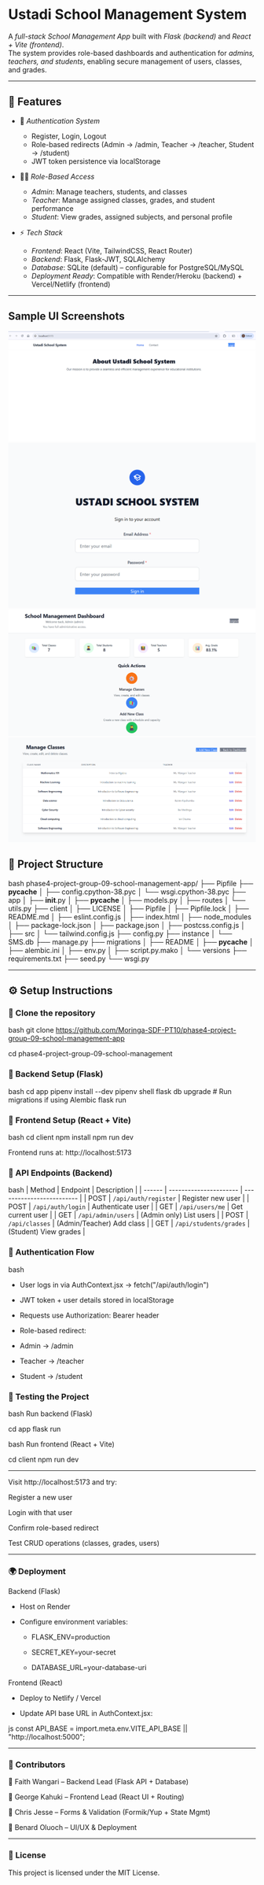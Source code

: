 # Ustadi School Management System

A *full-stack School Management App* built with *Flask (backend)* and *React + Vite (frontend)*.  
The system provides role-based dashboards and authentication for *admins, teachers, and students*, enabling secure management of users, classes, and grades.

---

## 🚀 Features

- 🔐 *Authentication System*  
  - Register, Login, Logout  
  - Role-based redirects (Admin → /admin, Teacher → /teacher, Student → /student)  
  - JWT token persistence via localStorage

- 👩‍🏫 *Role-Based Access*  
  - *Admin*: Manage teachers, students, and classes  
  - *Teacher*: Manage assigned classes, grades, and student performance  
  - *Student*: View grades, assigned subjects, and personal profile  

- ⚡ *Tech Stack*
  - *Frontend*: React (Vite, TailwindCSS, React Router)  
  - *Backend*: Flask, Flask-JWT, SQLAlchemy  
  - *Database*: SQLite (default) – configurable for PostgreSQL/MySQL  
  - *Deployment Ready*: Compatible with Render/Heroku (backend) + Vercel/Netlify (frontend)

---

## Sample UI Screenshots
![alt text](image.png)
![alt text](image-1.png)
![alt text](image-2.png)
![alt text](image-3.png)

## 📂 Project Structure

bash
phase4-project-group-09-school-management-app/
├── Pipfile
├── __pycache__
│   ├── config.cpython-38.pyc
│   └── wsgi.cpython-38.pyc
├── app
│   ├── __init__.py
│   ├── __pycache__
│   ├── models.py
│   ├── routes
│   └── utils.py
├── client
│   ├── LICENSE
│   ├── Pipfile
│   ├── Pipfile.lock
│   ├── README.md
│   ├── eslint.config.js
│   ├── index.html
│   ├── node_modules
│   ├── package-lock.json
│   ├── package.json
│   ├── postcss.config.js
│   ├── src
│   └── tailwind.config.js
├── config.py
├── instance
│   └── SMS.db
├── manage.py
├── migrations
│   ├── README
│   ├── __pycache__
│   ├── alembic.ini
│   ├── env.py
│   ├── script.py.mako
│   └── versions
├── requirements.txt
├── seed.py
└── wsgi.py



---

## ⚙ Setup Instructions

### ⿡ Clone the repository
bash
git clone https://github.com/Moringa-SDF-PT10/phase4-project-group-09-school-management-app

cd phase4-project-group-09-school-management



###  ⿢ Backend Setup (Flask)
bash
cd app
pipenv install --dev
pipenv shell
flask db upgrade     # Run migrations if using Alembic
flask run



### ⿣ Frontend Setup (React + Vite)
bash
cd client
npm install
npm run dev

Frontend runs at: http://localhost:5173



### 🔗 API Endpoints (Backend)
bash
| Method | Endpoint               | Description               |
| ------ | ---------------------- | ------------------------- |
| POST   | `/api/auth/register`   | Register new user         |
| POST   | `/api/auth/login`      | Authenticate user         |
| GET    | `/api/users/me`        | Get current user          |
| GET    | `/api/admin/users`     | (Admin only) List users   |
| POST   | `/api/classes`         | (Admin/Teacher) Add class |
| GET    | `/api/students/grades` | (Student) View grades     |



### 🔐 Authentication Flow
bash 
- User logs in via AuthContext.jsx → fetch("/api/auth/login")

- JWT token + user details stored in localStorage

- Requests use Authorization: Bearer <token> header

- Role-based redirect:

- Admin → /admin

- Teacher → /teacher

- Student → /student



### 🧪 Testing the Project
bash
Run backend (Flask)

cd app
flask run


bash
Run frontend (React + Vite)

cd client
npm run dev


---
Visit http://localhost:5173
 and try:

Register a new user

Login with that user

Confirm role-based redirect

Test CRUD operations (classes, grades, users)


---
### 🌍 Deployment
Backend (Flask)

- Host on Render

- Configure environment variables:

    - FLASK_ENV=production

    - SECRET_KEY=your-secret

    - DATABASE_URL=your-database-uri

Frontend (React)
- Deploy to Netlify / Vercel

- Update API base URL in AuthContext.jsx:

js 
const API_BASE = import.meta.env.VITE_API_BASE || "http://localhost:5000";

---
### 👥 Contributors
👤 Faith Wangari – Backend Lead (Flask API + Database)

👤 George Kahuki – Frontend Lead (React UI + Routing)

👤 Chris Jesse – Forms & Validation (Formik/Yup + State Mgmt)

👤 Benard Oluoch – UI/UX & Deployment


---
### 📜 License
This project is licensed under the MIT License.
